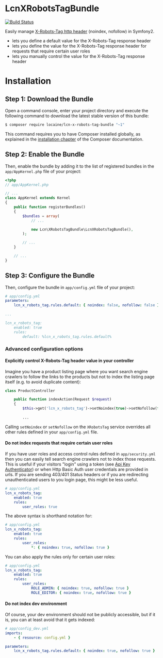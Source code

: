 LcnXRobotsTagBundle
==================

[![Build Status](https://travis-ci.org/FaiblUG/LcnXRobotsTagBundle.svg)](https://travis-ci.org/FaiblUG/LcnXRobotsTagBundle)

Easily manage [X-Robots-Tag http header](https://developers.google.com/webmasters/control-crawl-index/docs/robots_meta_tag) (noindex, nofollow) in Symfony2.
* lets you define a default value for the X-Robots-Tag response header
* lets you define the value for the X-Robots-Tag response header for requests that require certain user roles
* lets you manually control the value for the X-Robots-Tag response header


Installation
============

Step 1: Download the Bundle
---------------------------

Open a command console, enter your project directory and execute the
following command to download the latest stable version of this bundle:

```bash
$ composer require locaine/lcn-x-robots-tag-bundle "~1"
```

This command requires you to have Composer installed globally, as explained
in the [installation chapter](https://getcomposer.org/doc/00-intro.md)
of the Composer documentation.

Step 2: Enable the Bundle
-------------------------

Then, enable the bundle by adding it to the list of registered bundles
in the `app/AppKernel.php` file of your project:

```php
<?php
// app/AppKernel.php

// ...
class AppKernel extends Kernel
{
    public function registerBundles()
    {
        $bundles = array(
            // ...

            new Lcn\XRobotsTagBundle\LcnXRobotsTagBundle(),
        );

        // ...
    }

    // ...
}
```


Step 3: Configure the Bundle
----------------------------
Then, configure the bundle in `app/config.yml` file of your project:

```yaml
# app/config.yml
parameters:
    lcn_x_robots_tag.rules.default: { noindex: false, nofollow: false }
    
...

lcn_x_robots_tag:
    enabled: true
    rules:
        default: %lcn_x_robots_tag.rules.default%
```

### Advanced configuration options

#### Explicitly control X-Robots-Tag header value in your controller

Imagine you have a product listing page where you want search engine crawlers to follow the links to the products but not to index the listing page itself (e.g. to avoid duplicate content):

```php
class ProductController

    public function indexAction(Request $request)
    {
        $this->get('lcn_x_robots_tag')->setNoindex(true)->setNofollow(false);
        
        ...
```

Calling `setNoindex` or `setNofollow` on the `XRobotsTag` service overrides all other rules defined in your `app/config.yml` file.


#### Do not index requests that require certain user roles

If you have user roles and access control rules defined in `app/security.yml` then you can easily tell search engine crawlers not to index those requests.
This is useful if your visitors "login" using a token (see [Api Key Authenticator](http://symfony.com/doc/current/cookbook/security/api_key_authentication.html#the-api-key-authenticator)) or when Http Basic Auth user credentials are provided in urls.
If you are sending 403/401 Status headers or if you are redirecting unauthenticated users to you login page, this might be less useful.

```yaml
# app/config.yml
lcn_x_robots_tag:
    enabled: true
    rules:
        user_roles: true
```

The above syntax is shorthand notation for:

```yaml
# app/config.yml
lcn_x_robots_tag:
    enabled: true
    rules:
        user_roles:
            *: { noindex: true, nofollow: true }
```

You can also apply the rules only for certain user roles:

```yaml
# app/config.yml
lcn_x_robots_tag:
    enabled: true
    rules:
        user_roles:
            ROLE_ADMIN: { noindex: true, nofollow: true }
            ROLE_EDITOR: { noindex: true, nofollow: true }
```



#### Do not index dev environment

Of course, your dev environment should not be publicly accessible, but if it is, you can at least avoid that it gets indexed:

```yaml
# app/config_dev.yml
imports:
    - { resource: config.yml }

parameters:
    lcn_x_robots_tag.rules.default: { noindex: true, nofollow: true }
```
